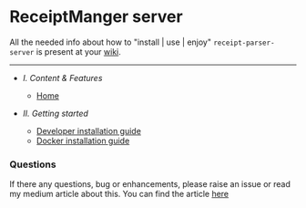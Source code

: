 # ReceiptManger server

All the needed info about how to "install | use | enjoy" `receipt-parser-server` is present at your [wiki](https://github.com/ReceiptManager/receipt-parser-server/wiki).

---

- *I. Content & Features*
  - [Home](https://github.com/ReceiptManager/receipt-parser-server/wiki)
  

- *II. Getting started*
  - [Developer installation guide](https://github.com/ReceiptManager/receipt-parser-server/wiki/Install-using-pip)
  - [Docker installation guide](https://github.com/ReceiptManager/receipt-parser-server/wiki/Install-using-docke)
  

### Questions
If there any questions, bug or enhancements, please raise an issue or read my medium article about this. You can
find the article [here](https://medium.com/swlh/fuzzy-receipt-parser-and-manager-cb614e4eaa6a)
